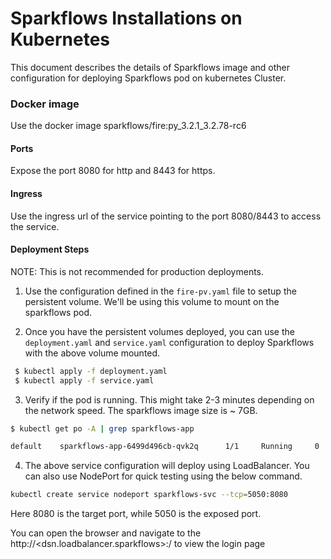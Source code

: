 # Sparkflows Installations on Kubernetes

This document describes the details of Sparkflows image and other configuration for deploying Sparkflows pod on kubernetes Cluster.

### Docker image

Use the docker image sparkflows/fire:py_3.2.1_3.2.78-rc6

#### Ports

Expose the port 8080 for http and 8443 for https.

#### Ingress

Use the ingress url of the service pointing to the port 8080/8443 to access the service.

#### Deployment Steps

NOTE: This is not recommended for production deployments.

1. Use the configuration defined in the `fire-pv.yaml` file to setup the persistent volume. We'll be using this volume to mount on the sparkflows pod.

2. Once you have the persistent volumes deployed, you can use the `deployment.yaml` and `service.yaml` configuration to deploy Sparkflows with the above volume mounted.

```bash
 $ kubectl apply -f deployment.yaml
 $ kubectl apply -f service.yaml
```

3. Verify if the pod is running. This might take 2-3 minutes depending on the network speed. The sparkflows image size is ~ 7GB.

```bash
$ kubectl get po -A | grep sparkflows-app

default    sparkflows-app-6499d496cb-qvk2q      1/1     Running     0     14m

```

4. The above service configuration will deploy using LoadBalancer. You can also use NodePort for quick testing using the below command.

```bash
kubectl create service nodeport sparkflows-svc --tcp=5050:8080
```

Here 8080 is the target port, while 5050 is the exposed port.

You can open the browser and navigate to the http://<dsn.loadbalancer.sparkflows>:<exposed-port>/ to view the login page
